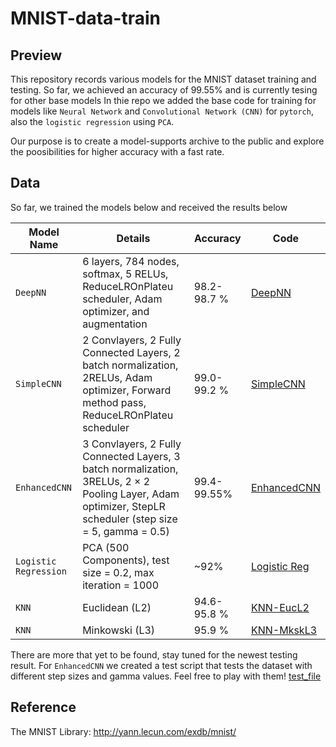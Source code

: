 # MNIST-data-train

## Preview
This repository records various models for the MNIST dataset training and testing. So far, we achieved an accuracy of 99.55% and is currently tesing for other base models
In thie repo we added the base code for training for models like `Neural Network` and `Convolutional Network (CNN)` for `pytorch`, also the `logistic regression` using `PCA`.

Our purpose is to create a model-supports archive to the public and explore the poosibilities for higher accuracy with a fast rate.

## Data
So far, we trained the models below and received the results below

| Model Name | Details | Accuracy | Code |
| -- | -- | -- | -- |
| `DeepNN` | 6 layers, 784 nodes, softmax, 5 RELUs, ReduceLROnPlateu scheduler, Adam optimizer, and augmentation | 98.2-98.7 % | [DeepNN](train_torch/mnist_train_torch_NN-deep.py) |
| `SimpleCNN` | 2 Convlayers, 2 Fully Connected Layers, 2 batch normalization, 2RELUs, Adam optimizer, Forward method pass, ReduceLROnPlateu scheduler | 99.0-99.2 % | [SimpleCNN](train_torch/mnist_train_torch_CNN-fast.py) |
| `EnhancedCNN` |  3 Convlayers, 2 Fully Connected Layers, 3 batch normalization, 3RELUs, 2 $\times$ 2 Pooling Layer, Adam optimizer, StepLR scheduler (step size = 5, gamma = 0.5) | 99.4-99.55% | [EnhancedCNN](train_torch/nmist_train_torch_CNN-deep.py) |
| `Logistic Regression` | PCA (500 Components), test size = 0.2, max iteration = 1000 | ~92% | [Logistic Reg](mnist_data_train.py) |
| `KNN` | Euclidean (L2) | 94.6-95.8 % | [KNN-EucL2](mnist_data_train_EucL2.py) |
| `KNN` | Minkowski (L3) | 95.9 % | [KNN-MkskL3](mnist_data_train_MkskiL3.py) |

There are more that yet to be found, stay tuned for the newest testing result.
For `EnhancedCNN` we created a test script that tests the dataset with different step sizes and gamma values. Feel free to play with them! [test_file](mnist_data_test.py)

## Reference
The MNIST Library: http://yann.lecun.com/exdb/mnist/
